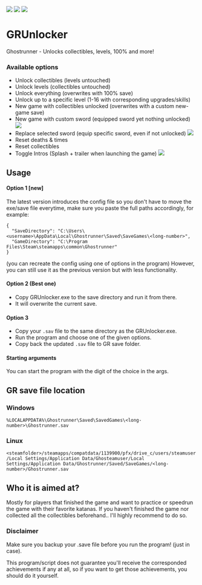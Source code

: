 [![](https://img.shields.io/badge/Jack-Unlocked-green)](https://github.com/Dmgvol/GRUnlocker/) [![](https://img.shields.io/badge/Discord-GRSR-red)](https://discord.com/invite/eZRz3Q5) ![](https://img.shields.io/github/downloads/dmgvol/grunlocker/total)


# GRUnlocker
Ghostrunner - Unlocks collectibles, levels, 100% and more!

### Available options
- Unlock collectibles (levels untouched)
- Unlock levels (collectibles untouched)
- Unlock everything (overwrites with 100% save)
- Unlock up to a specific level (1-16 with corresponding upgrades/skills)   
- New game with collectibles unlocked (overwrites with a custom new-game save)
- New game with custom sword (equipped sword yet nothing unlocked) ![](https://img.shields.io/badge/%20-%20New-brightgreen)
- Replace selected sword (equip specific sword, even if not unlocked) ![](https://img.shields.io/badge/%20-%20New-brightgreen)
- Reset deaths & times  
- Reset collectibles    
- Toggle Intros (Splash + trailer when launching the game) ![](https://img.shields.io/badge/%20-%20New-brightgreen)

## Usage
#### Option 1 [new]
The latest version introduces the config file so you don't have to move the exe/save file everytime, 
make sure you paste the full paths accordingly, for example:
```
{
  "SaveDirectory": "C:\Users\<username>\AppData\Local\Ghostrunner\Saved\SaveGames\<long-number>",
  "GameDirectory": "C:\Program Files\Steam\steamapps\common\Ghostrunner"
}
```
(you can recreate the config using one of options in the program)
However, you can still use it as the previous version but with less functionality.

#### Option 2 (Best one)
- Copy GRUnlocker.exe to the save directory and run it from there.
- It will overwrite the current save.

#### Option 3
- Copy your ```.sav``` file to the same directory as the GRUnlocker.exe.
- Run the program and choose one of the given options.
- Copy back the updated ```.sav``` file to GR save folder.

#### Starting arguments
You can start the program with the digit of the choice in the args.

## GR save file location
### Windows
```%LOCALAPPDATA%\Ghostrunner\Saved\SavedGames\<long-number>\Ghostrunner.sav```
### Linux
```<steamfolder>/steamapps/compatdata/1139900/pfx/drive_c/users/steamuser/Local Settings/Application Data/Ghosteamuser/Local Settings/Application Data/Ghostrunner/Saved/SaveGames/<long-number>/Ghostrunner.sav```

## Who it is aimed at?
Mostly for players that finished the game and want to practice or speedrun the game with their favorite katanas.
If you haven't finished the game nor collected all the collectibles beforehand.. I'll highly recommend to do so.

### Disclaimer
Make sure you backup your .save file before you run the program! (just in case).

This program/script does not guarantee you'll receive the corresponded achievements if any at all, so if you want to get those achievements, you should do it yourself.
